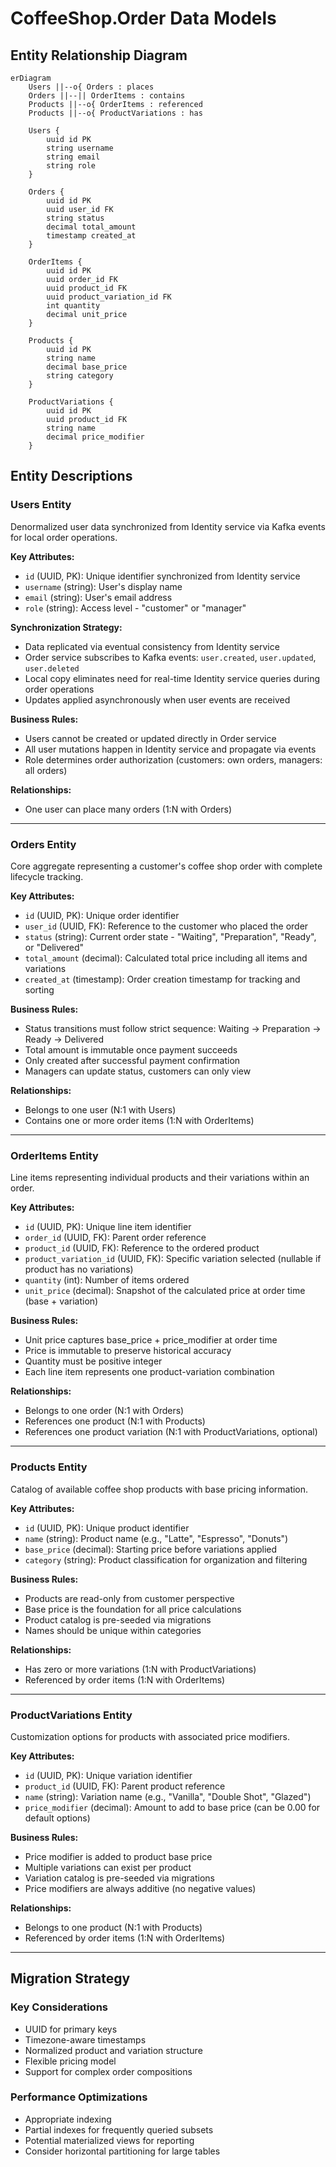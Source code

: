 # CoffeeShop.Order Data Models

## Entity Relationship Diagram

```mermaid
erDiagram
    Users ||--o{ Orders : places
    Orders ||--|| OrderItems : contains
    Products ||--o{ OrderItems : referenced
    Products ||--o{ ProductVariations : has

    Users {
        uuid id PK
        string username
        string email
        string role
    }

    Orders {
        uuid id PK
        uuid user_id FK
        string status
        decimal total_amount
        timestamp created_at
    }

    OrderItems {
        uuid id PK
        uuid order_id FK
        uuid product_id FK
        uuid product_variation_id FK
        int quantity
        decimal unit_price
    }

    Products {
        uuid id PK
        string name
        decimal base_price
        string category
    }

    ProductVariations {
        uuid id PK
        uuid product_id FK
        string name
        decimal price_modifier
    }
```

## Entity Descriptions

### Users Entity
Denormalized user data synchronized from Identity service via Kafka events for local order operations.

**Key Attributes:**
- `id` (UUID, PK): Unique identifier synchronized from Identity service
- `username` (string): User's display name
- `email` (string): User's email address
- `role` (string): Access level - "customer" or "manager"

**Synchronization Strategy:**
- Data replicated via eventual consistency from Identity service
- Order service subscribes to Kafka events: `user.created`, `user.updated`, `user.deleted`
- Local copy eliminates need for real-time Identity service queries during order operations
- Updates applied asynchronously when user events are received

**Business Rules:**
- Users cannot be created or updated directly in Order service
- All user mutations happen in Identity service and propagate via events
- Role determines order authorization (customers: own orders, managers: all orders)

**Relationships:**
- One user can place many orders (1:N with Orders)

---

### Orders Entity
Core aggregate representing a customer's coffee shop order with complete lifecycle tracking.

**Key Attributes:**
- `id` (UUID, PK): Unique order identifier
- `user_id` (UUID, FK): Reference to the customer who placed the order
- `status` (string): Current order state - "Waiting", "Preparation", "Ready", or "Delivered"
- `total_amount` (decimal): Calculated total price including all items and variations
- `created_at` (timestamp): Order creation timestamp for tracking and sorting

**Business Rules:**
- Status transitions must follow strict sequence: Waiting → Preparation → Ready → Delivered
- Total amount is immutable once payment succeeds
- Only created after successful payment confirmation
- Managers can update status, customers can only view

**Relationships:**
- Belongs to one user (N:1 with Users)
- Contains one or more order items (1:N with OrderItems)

---

### OrderItems Entity
Line items representing individual products and their variations within an order.

**Key Attributes:**
- `id` (UUID, PK): Unique line item identifier
- `order_id` (UUID, FK): Parent order reference
- `product_id` (UUID, FK): Reference to the ordered product
- `product_variation_id` (UUID, FK): Specific variation selected (nullable if product has no variations)
- `quantity` (int): Number of items ordered
- `unit_price` (decimal): Snapshot of the calculated price at order time (base + variation)

**Business Rules:**
- Unit price captures base_price + price_modifier at order time
- Price is immutable to preserve historical accuracy
- Quantity must be positive integer
- Each line item represents one product-variation combination

**Relationships:**
- Belongs to one order (N:1 with Orders)
- References one product (N:1 with Products)
- References one product variation (N:1 with ProductVariations, optional)

---

### Products Entity
Catalog of available coffee shop products with base pricing information.

**Key Attributes:**
- `id` (UUID, PK): Unique product identifier
- `name` (string): Product name (e.g., "Latte", "Espresso", "Donuts")
- `base_price` (decimal): Starting price before variations applied
- `category` (string): Product classification for organization and filtering

**Business Rules:**
- Products are read-only from customer perspective
- Base price is the foundation for all price calculations
- Product catalog is pre-seeded via migrations
- Names should be unique within categories

**Relationships:**
- Has zero or more variations (1:N with ProductVariations)
- Referenced by order items (1:N with OrderItems)

---

### ProductVariations Entity
Customization options for products with associated price modifiers.

**Key Attributes:**
- `id` (UUID, PK): Unique variation identifier
- `product_id` (UUID, FK): Parent product reference
- `name` (string): Variation name (e.g., "Vanilla", "Double Shot", "Glazed")
- `price_modifier` (decimal): Amount to add to base price (can be 0.00 for default options)

**Business Rules:**
- Price modifier is added to product base price
- Multiple variations can exist per product
- Variation catalog is pre-seeded via migrations
- Price modifiers are always additive (no negative values)

**Relationships:**
- Belongs to one product (N:1 with Products)
- Referenced by order items (1:N with OrderItems)

---

## Migration Strategy

### Key Considerations
- UUID for primary keys
- Timezone-aware timestamps
- Normalized product and variation structure
- Flexible pricing model
- Support for complex order compositions

### Performance Optimizations
- Appropriate indexing
- Partial indexes for frequently queried subsets
- Potential materialized views for reporting
- Consider horizontal partitioning for large tables